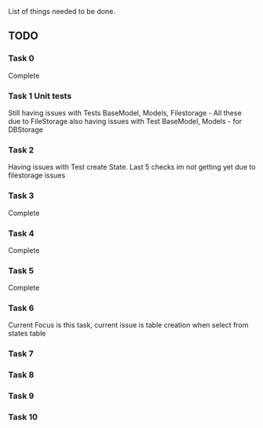 List of things needed to be done.

## TODO
### Task 0
Complete

### Task 1 Unit tests
Still having issues with Tests BaseModel, Models, Filestorage - All these due to FileStorage
also having issues with Test BaseModel, Models - for DBStorage

### Task 2
Having issues with Test create State. Last 5 checks im not getting yet due to filestorage issues

### Task 3
Complete

### Task 4
Complete

### Task 5 
Complete 

### Task 6
Current Focus is this task, current issue is table creation when select from states table

### Task 7

### Task 8

### Task 9

### Task 10
